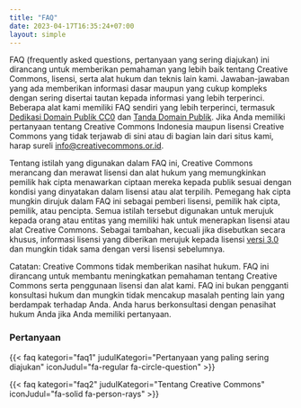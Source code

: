 ```yaml
---
title: "FAQ"
date: 2023-04-17T16:35:24+07:00
layout: simple
---
```


FAQ (frequently asked questions, pertanyaan yang sering diajukan) ini dirancang untuk memberikan pemahaman yang lebih baik tentang Creative Commons, lisensi, serta alat hukum dan teknis lain kami. Jawaban-jawaban yang ada memberikan informasi dasar maupun yang cukup kompleks dengan sering disertai tautan kepada informasi yang lebih terperinci. Beberapa alat kami memiliki FAQ sendiri yang lebih terperinci, termasuk [Dedikasi Domain Publik CC0](http://wiki.creativecommons.org/CC0_FAQ) dan [Tanda Domain Publik](http://wiki.creativecommons.org/PDM_FAQ). Jika Anda memiliki pertanyaan tentang Creative Commons Indonesia maupun lisensi Creative Commons yang tidak terjawab di sini atau di bagian lain dari situs kami, harap sureli [info@creativecommons.or.id](mailto:info@creativecommons.or.id).

Tentang istilah yang digunakan dalam FAQ ini, Creative Commons merancang dan merawat lisensi dan alat hukum yang memungkinkan pemilik hak cipta menawarkan ciptaan mereka kepada publik sesuai dengan kondisi yang dinyatakan dalam lisensi atau alat terpilih. Pemegang hak cipta mungkin dirujuk dalam FAQ ini sebagai pemberi lisensi, pemilik hak cipta, pemilik, atau pencipta. Semua istilah tersebut digunakan untuk merujuk kepada orang atau entitas yang memiliki hak untuk menerapkan lisensi atau alat Creative Commons. Sebagai tambahan, kecuali jika disebutkan secara khusus, informasi lisensi yang diberikan merujuk kepada lisensi [versi 3.0](http://wiki.creativecommons.org/License_Versions) dan mungkin tidak sama dengan versi lisensi sebelumnya.

Catatan: Creative Commons tidak memberikan nasihat hukum. FAQ ini dirancang untuk membantu meningkatkan pemahaman tentang Creative Commons serta penggunaan lisensi dan alat kami. FAQ ini bukan pengganti konsultasi hukum dan mungkin tidak mencakup masalah penting lain yang berdampak terhadap Anda. Anda harus berkonsultasi dengan penasihat hukum Anda jika Anda memiliki pertanyaan.

### Pertanyaan

{{< faq kategori="faq1" judulKategori="Pertanyaan yang paling sering diajukan" iconJudul="fa-regular fa-circle-question" >}}

{{< faq kategori="faq2" judulKategori="Tentang Creative Commons" iconJudul="fa-solid fa-person-rays" >}}